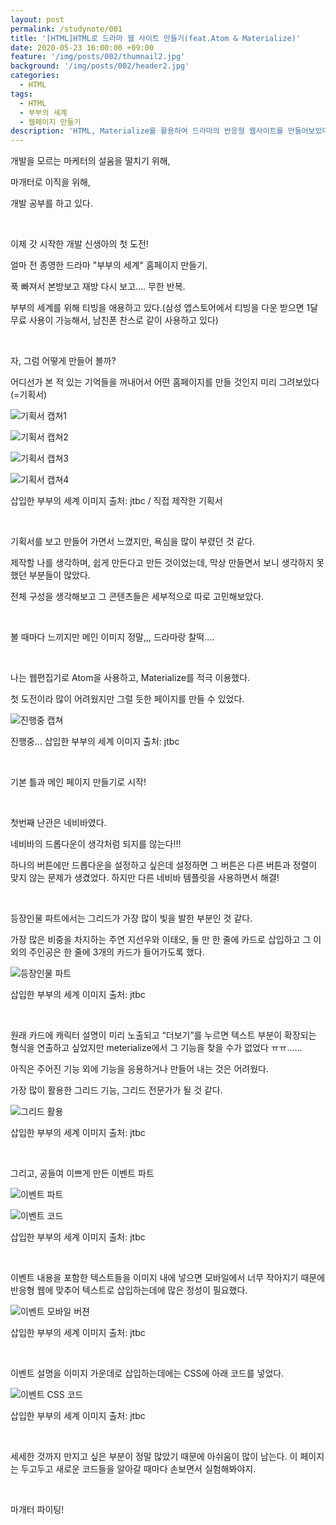 ```yaml
---
layout: post
permalink: /studynote/001
title: '[HTML]HTML로 드라마 웹 사이트 만들기(feat.Atom & Materialize)'
date: 2020-05-23 16:00:00 +09:00
feature: '/img/posts/002/thumnail2.jpg'
background: '/img/posts/002/header2.jpg'
categories:
  - HTML
tags:
  - HTML
  - 부부의 세계
  - 웹페이지 만들기
description: 'HTML, Materialize를 활용하여 드라마의 반응형 웹사이트를 만들어보았다.'
---
```


개발을 모르는 마케터의 설움을 떨치기 위해,

마개터로 이직을 위해,

개발 공부를 하고 있다.

​     

이제 갓 시작한 개발 신생아의 첫 도전!

얼마 전 종영한 드라마 "부부의 세계" 홈페이지 만들기.

푹 빠져서 본방보고 재방 다시 보고…. 무한 반복.

부부의 세계를 위해 티빙을 애용하고 있다.(삼성 앱스토어에서 티빙을 다운 받으면 1달 무료 사용이 가능해서, 남친폰 찬스로 같이 사용하고 있다)

​    

자, 그럼 어떻게 만들어 볼까?

어디선가 본 적 있는 기억들을 꺼내어서 어떤 홈페이지를 만들 것인지 미리 그려보았다(=기획서)

![기획서 캡쳐1](/img/posts/002/plan1.JPG)

![기획서 캡쳐2](/img/posts/002/plan2.JPG)

![기획서 캡쳐3](/img/posts/002/plan3.JPG)

![기획서 캡쳐4](/img/posts/002/plan4.JPG)

삽입한 부부의 세계 이미지 출처: jtbc / 직접 제작한 기획서   

​    

기획서를 보고 만들어 가면서 느꼈지만, 욕심을 많이 부렸던 것 같다.

제작할 나를 생각하며, 쉽게 만든다고 만든 것이었는데, 막상 만들면서 보니 생각하지 못 했던 부분들이 많았다.

전체 구성을 생각해보고 그 콘텐츠들은 세부적으로 따로 고민해보았다.   

​      

볼 때마다 느끼지만 메인 이미지 정말,,, 드라마랑 찰떡....   

​     

나는 웹편집기로 Atom을 사용하고, Materialize를 적극 이용했다.

첫 도전이라 많이 어려웠지만 그럴 듯한 페이지를 만들 수 있었다.

![진행중 캡쳐](/img/posts/002/ing.JPG)

진행중... 삽입한 부부의 세계 이미지 출처: jtbc   

​     

기본 틀과 메인 페이지 만들기로 시작!   

​      

첫번째 난관은 네비바였다.

네비바의 드롭다운이 생각처럼 되지를 않는다!!!

하나의 버튼에만 드롭다운을 설정하고 싶은데 설정하면 그 버튼은 다른 버튼과 정렬이 맞지 않는 문제가 생겼었다. 하지만 다른 네비바 템플릿을 사용하면서 해결!   

​      

등장인물 파트에서는 그리드가 가장 많이 빛을 발한 부분인 것 같다.

가장 많은 비중을 차지하는 주연 지선우와 이태오, 둘 만 한 줄에 카드로 삽입하고 그 이외의 주인공은 한 줄에 3개의 카드가 들어가도록 했다.

![등장인물 파트](/img/posts/002/character.JPG)

삽입한 부부의 세계 이미지 출처: jtbc

​     

원래 카드에 캐릭터 설명이 미리 노출되고 “더보기”를 누르면 텍스트 부분이 확장되는 형식을 연출하고 싶었지만 meterialize에서 그 기능을 찾을 수가 없었다 ㅠㅠ……

아직은 주어진 기능 외에 기능을 응용하거나 만들어 내는 것은 어려웠다.

가장 많이 활용한 그리드 기능, 그리드 전문가가 될 것 같다.

![그리드 활용](/img/posts/002/grid.JPG)

삽입한 부부의 세계 이미지 출처: jtbc   

​      

그리고, 공들여 이쁘게 만든 이벤트 파트

![이벤트 파트](/img/posts/002/event.JPG)

![이벤트 코드](/img/posts/002/event_code.JPG)

삽입한 부부의 세계 이미지 출처: jtbc

​     

이벤트 내용을 포함한 텍스트들을 이미지 내에 넣으면 모바일에서 너무 작아지기 때문에 반응형 웹에 맞추어 텍스트로 삽입하는데에 많은 정성이 필요했다.

![이벤트 모바일 버젼](/img/posts/002/event_mo.jpg)

삽입한 부부의 세계 이미지 출처: jtbc   

​     

이벤트 설명을 이미지 가운데로 삽입하는데에는 CSS에 아래 코드를 넣었다.

![이벤트 CSS 코드](/img/posts/002/event_code_css.JPG)

삽입한 부부의 세계 이미지 출처: jtbc   

​      

세세한 것까지 만지고 싶은 부분이 정말 많았기 때문에 아쉬움이 많이 남는다. 이 페이지는 두고두고 새로운 코드들을 알아갈 때마다 손보면서 실험해봐야지.   

​     

마개터 파이팅!